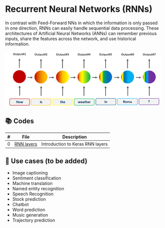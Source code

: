 # Recurrent Neural Networks (RNNs)

In contrast with Feed-Forward NNs in which the information is only passed in one direction, RNNs can easily handle sequential data processing. These architectures of Artificial Neural Networks (ANNs) can remember previous inputs, share the features across the network, and use historical information.

![RNNs](https://github.com/alitourani/deep-learning-from-scratch/blob/main/_content/AliTourani-DeepLearningFromScratch-RecurrentNeuralNetwork-RNN.png "RNNs")

## 📚 Codes

| # | File | Description |
| --- | ------------ | ------------ |
| 0 | [RNN layers](https://github.com/alitourani/deep-learning-from-scratch/blob/main/Codes/RNNs/0_KerasRecurrentLayers.ipynb "RNN layers") | Introduction to Keras RNN layers |

## 🧩 Use cases (to be added)
- Image captioning
- Sentiment classification
- Machine translation
- Named entity recognition
- Speech Recognition
- Stock prediction
- Chatbot
- Word prediction
- Music generation
- Trajectory prediction
